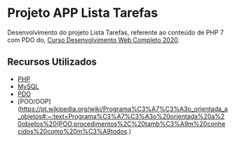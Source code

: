 # Projeto APP Lista Tarefas

Desenvolvimento do projeto Lista Tarefas, referente ao conteúdo de PHP 7 com PDO do, [Curso Desenvolvimento Web Completo 2020](https://www.udemy.com/course/web-completo).

## Recursos Utilizados
- [PHP](https://www.php.net/)
- [MySQL](https://www.mysql.com/)
- [PDO](https://www.php.net/manual/pt_BR/book.pdo.php)
- [POO/OOP](https://pt.wikipedia.org/wiki/Programa%C3%A7%C3%A3o_orientada_a_objetos#:~:text=Programa%C3%A7%C3%A3o%20orientada%20a%20objetos%20(POO,procedimentos%2C%20tamb%C3%A9m%20conhecidos%20como%20m%C3%A9todos.)
